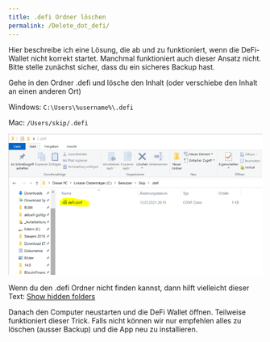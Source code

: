 ```yaml
---
title: .defi Ordner löschen
permalink: /Delete_dot_defi/
---
```


Hier beschreibe ich eine Lösung, die ab und zu funktioniert, wenn die DeFi-Wallet nicht korrekt startet. Manchmal funktioniert auch dieser Ansatz nicht. Bitte stelle zunächst sicher, dass du ein sicheres Backup hast.

Gehe in den Ordner .defi und lösche den Inhalt (oder verschiebe den Inhalt an einen anderen Ort)

Windows: `C:\Users\%username%\.defi`

Mac: `/Users/skip/.defi`

![Inhalt löschen oder verschieben](../media/210318_1607.png)


Wenn du den .defi Ordner nicht finden kannst, dann hilft vielleicht dieser Text: [Show hidden folders](./Show_hidden_folders.md)



Danach den Computer neustarten und die DeFi Wallet öffnen. Teilweise funktioniert dieser Trick. Falls nicht können wir nur empfehlen alles zu löschen (ausser Backup) und die App neu zu installieren.
